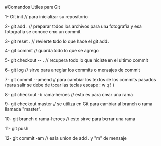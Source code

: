 #Comandos Utiles para Git

1- Git init // para inicializar su repositorio

2- git add . // preparar todos los archivos para una fotografia y esa fotografia se conoce cmo un commit

3- git reset . // revierte todo lo que hace el git add . 
 
4- git commit //  guarda todo lo que se agrego

5- git checkout -- . // recupera todo lo que hiciste en el ultimo commit

6- git log // sirve para arreglar los commits o mensajes de commit

7- git commit --amend // para cambiar los textos de los commits pasados (para salir se debe de tocar las teclas escape : w q ! )

8- git checkout -b rama-heroes // esto es para crear una rama

9- git checkout master // se utiliza en Git para cambiar al branch o rama llamada "master".

10- git branch d rama-heroes // esto sirve para borrar una rama

11- git push 

12- git commit -am // es la union de add . y "m" de mensaje 